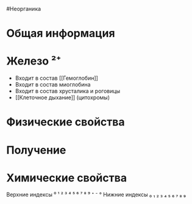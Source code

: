 #Неорганика 
# Общая информация
# Железо ²⁺
- Входит в состав [[Гемоглобин]]
- Входит в состав миоглобина
- Входит в состав хрусталика и роговицы
- [[Клеточное дыхание]] (цитохромы)
# Физические свойства
# Получение
# Химические свойства

Верхние индексы ⁰ ¹ ² ³ ⁴ ⁵ ⁶ ⁷ ⁸ ⁹ ⁺ ⁻ °
Нижние индексы ₀ ₁ ₂ ₃ ₄ ₅ ₆ ₇ ₈ ₉ 